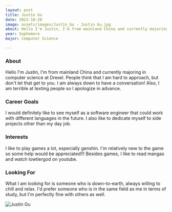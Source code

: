 ```yaml
---
layout: post
title: Justin Gu 
date: 2022-10-20
image: assets/images/Justin_Gu - Justin Gu.jpg
about: Hello I'm Justin, I'm from mainland China and currently majoring in computer science at Drexel. People think that I am hard to approach, but don't let that get to you. I am always down to have a conversation! Also, I am terrible at texting people so I apologize in advance.
year: Sophomore
major: Computer Science

---
```


### About

Hello I'm Justin, I'm from mainland China and currently majoring in computer science at Drexel. People think that I am hard to approach, but don't let that get to you. I am always down to have a conversation! Also, I am terrible at texting people so I apologize in advance.

### Career Goals

I would definitely like to see myself as a software engineer that could work with different languages in the future. I also like to dedicate myself to side projects other than my day job.

### Interests

I like to play games a lot, especially genshin. I'm relatively new to the game so some help would be appreciated!!! Besides games, I like to read mangas and watch lowtiergod on youtube.

### Looking For

What I am looking for is someone who is down-to-earth, always willing to chill and relax. I'd prefer someone who is in the same field as me in terms of study, but I'm perfectly fine with others as well.

<div class="text-center my-5">
    <img src="https://sase-drexel.github.io/mentorship-2021/assets/images/Justin_Gu - Justin Gu.jpg" alt="Justin Gu" class="rounded post-img" />
</div>
